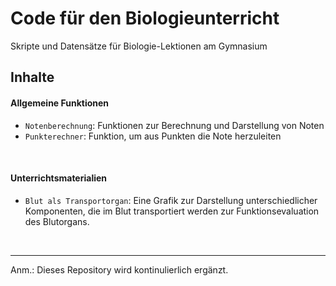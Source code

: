# Code für den Biologieunterricht 

Skripte und Datensätze für Biologie-Lektionen am Gymnasium

## Inhalte

#### Allgemeine Funktionen

- `Notenberechnung`: Funktionen zur Berechnung und Darstellung von Noten
- `Punkterechner`: Funktion, um aus Punkten die Note herzuleiten

<br>

#### Unterrichtsmaterialien
- `Blut als Transportorgan`: Eine Grafik zur Darstellung unterschiedlicher Komponenten, die im Blut transportiert werden zur Funktionsevaluation des Blutorgans. 

<br>
<hr>

Anm.: Dieses Repository wird kontinulierlich ergänzt. 